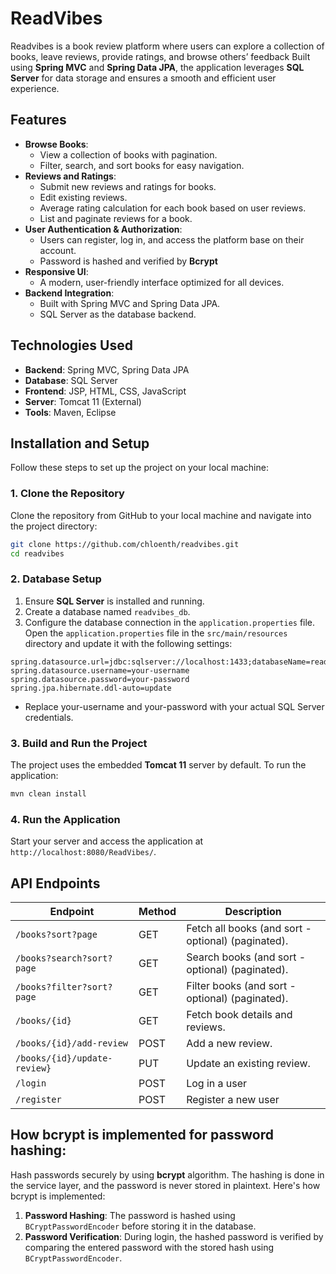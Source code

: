 # ReadVibes

Readvibes is a book review platform where users can explore a collection of books, leave reviews, provide ratings, and browse others’ feedback
Built using **Spring MVC** and **Spring Data JPA**, the application leverages **SQL Server** for data storage and ensures a smooth and efficient user experience.

## Features

- **Browse Books**:
  - View a collection of books with pagination.
  - Filter, search, and sort books for easy navigation.
- **Reviews and Ratings**:
  - Submit new reviews and ratings for books.
  - Edit existing reviews.
  - Average rating calculation for each book based on user reviews.
  - List and paginate reviews for a book.
- **User Authentication & Authorization**:
  - Users can register, log in, and access the platform base on their account.
  - Password is hashed and verified by **Bcrypt**
- **Responsive UI**:
  - A modern, user-friendly interface optimized for all devices.
- **Backend Integration**:
  - Built with Spring MVC and Spring Data JPA.
  - SQL Server as the database backend.

## Technologies Used

- **Backend**: Spring MVC, Spring Data JPA
- **Database**: SQL Server
- **Frontend**: JSP, HTML, CSS, JavaScript
- **Server**: Tomcat 11 (External)
- **Tools**: Maven, Eclipse

## Installation and Setup

Follow these steps to set up the project on your local machine:

### 1. Clone the Repository

Clone the repository from GitHub to your local machine and navigate into the project directory:

```bash
git clone https://github.com/chloenth/readvibes.git
cd readvibes
```

### 2. Database Setup

1. Ensure **SQL Server** is installed and running.
2. Create a database named `readvibes_db`.
3. Configure the database connection in the `application.properties` file. Open the `application.properties` file in the `src/main/resources` directory and update it with the following settings:

```properties
spring.datasource.url=jdbc:sqlserver://localhost:1433;databaseName=readvibes_db
spring.datasource.username=your-username
spring.datasource.password=your-password
spring.jpa.hibernate.ddl-auto=update
```

- Replace your-username and your-password with your actual SQL Server credentials.

### 3. Build and Run the Project

The project uses the embedded **Tomcat 11** server by default. To run the application:

```bash
mvn clean install
```

### 4. Run the Application

Start your server and access the application at `http://localhost:8080/ReadVibes/`.

## API Endpoints

| **Endpoint**                 | **Method** | **Description**                                    |
| ---------------------------- | ---------- | -------------------------------------------------- |
| `/books?sort?page`           | GET        | Fetch all books (and sort - optional) (paginated). |
| `/books?search?sort?page`    | GET        | Search books (and sort - optional) (paginated).    |
| `/books?filter?sort?page`    | GET        | Filter books (and sort - optional) (paginated).    |
| `/books/{id}`                | GET        | Fetch book details and reviews.                    |
| `/books/{id}/add-review`     | POST       | Add a new review.                                  |
| `/books/{id}/update-review}` | PUT        | Update an existing review.                         |
| `/login`                     | POST       | Log in a user                                      |
| `/register`                  | POST       | Register a new user                                |

## How bcrypt is implemented for password hashing:

Hash passwords securely by using **bcrypt** algorithm. The hashing is done in the service layer, and the password is never stored in plaintext. Here's how bcrypt is implemented:

1. **Password Hashing**: The password is hashed using `BCryptPasswordEncoder` before storing it in the database.
2. **Password Verification**: During login, the hashed password is verified by comparing the entered password with the stored hash using `BCryptPasswordEncoder`.
